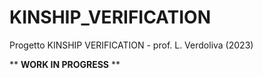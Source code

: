 # KINSHIP_VERIFICATION
Progetto KINSHIP VERIFICATION - prof. L. Verdoliva (2023)

** **WORK IN PROGRESS** **
